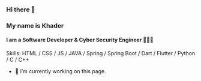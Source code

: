### Hi there 👋

<!--
**Khader9Jber/Khader9Jber** is a ✨ _special_ ✨ repository because its `README.md` (this file) appears on your GitHub profile.

Here are some ideas to get you started:

- 🔭 I’m currently working on ...
- 🌱 I’m currently learning ...
- 👯 I’m looking to collaborate on ...
- 🤔 I’m looking for help with ...
- 💬 Ask me about ...
- 📫 How to reach me: ...
- 😄 Pronouns: ...
- ⚡ Fun fact: ...
-->
### My name is Khader
#### I am a Software Developer & Cyber Security Engineer 👨🏻‍💻

Skills: HTML / CSS / JS / JAVA / Spring / Spring Boot / Dart / Flutter / Python / C / C++

- 🔭 I’m currently working on this page. 

